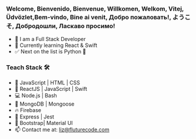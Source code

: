 ### Welcome, Bienvenido, Bienvenue, Willkomen, Welkom, Vitej, Üdvözlet,Bem-vindo, Bine ai venit, Добро пожаловать!, ようこそ, Добродошли, Ласкаво просимо!

- 💪   I am a Full Stack Developer
- 🍎   Currently learning React & Swift
- ✅   Next on the list is Python 🐍
### Teach Stack 🛠 
- 👾  JavaScript | HTML | CSS
- 🐒  ReactJS | JavaScript | Swift
- 💻  Node.js | Bash
- 🦊  MongoDB | Mongoose
- 🔥  Firebase
- 🚀  Express | Jest
- 🌷  Bootstrap| Material UI
- 📫  Contact me at: liz@fluturecode.com
